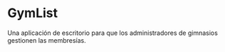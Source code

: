 # GymList
Una aplicación de escritorio para que los administradores de gimnasios gestionen las membresías.
